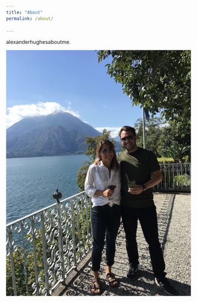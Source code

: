 ```yaml
---
title: "About"
permalink: /about/

---
```


alexanderhughesaboutme.

![como](../assets/images/como.jpg)